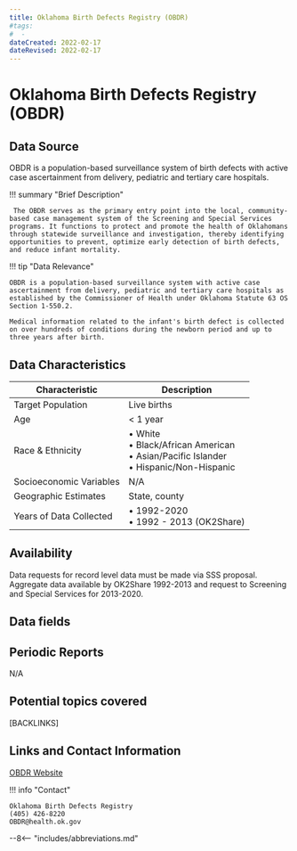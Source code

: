 ```yaml
---
title: Oklahoma Birth Defects Registry (OBDR)
#tags:
#  - 
dateCreated: 2022-02-17
dateRevised: 2022-02-17
---
```

# Oklahoma Birth Defects Registry (OBDR)

## Data Source
OBDR is a population-based surveillance system of birth defects with active case ascertainment from delivery, pediatric and tertiary care hospitals.

!!! summary "Brief Description"

     The OBDR serves as the primary entry point into the local, community-based case management system of the Screening and Special Services programs. It functions to protect and promote the health of Oklahomans through statewide surveillance and investigation, thereby identifying opportunities to prevent, optimize early detection of birth defects, and reduce infant mortality.
    
!!! tip "Data Relevance"

    OBDR is a population-based surveillance system with active case ascertainment from delivery, pediatric and tertiary care hospitals as established by the Commissioner of Health under Oklahoma Statute 63 OS Section 1-550.2. 
	
	Medical information related to the infant's birth defect is collected on over hundreds of conditions during the newborn period and up to three years after birth.

    
## Data Characteristics
| Characteristic          | Description                                                                                   |
| ----------------------- | --------------------------------------------------------------------------------------------- |
| Target Population       | Live births                                                                                   |
| Age                     | < 1 year                                                                                      |
| Race & Ethnicity        | • White<br/>• Black/African American<br/>• Asian/Pacific Islander<br/>• Hispanic/Non-Hispanic |
| Socioeconomic Variables | N/A                                                                                           |
| Geographic Estimates    | State, county                                                                                 |
| Years of Data Collected | • 1992-2020<br/>• 1992 - 2013 (OK2Share)                                                      | 

## Availability
Data requests for record level data must be made via SSS proposal. Aggregate data available by OK2Share 1992-2013 and  request to Screening and Special Services for 2013-2020.

## Data fields 

## Periodic Reports
N/A

## Potential topics covered
[BACKLINKS]

## Links and Contact Information
[OBDR Website](https://oklahoma.gov/health/family-health/screening-and-special-services/oklahoma-birth-defects-registry.html)

!!! info "Contact"

    Oklahoma Birth Defects Registry
	(405) 426-8220
	OBDR@health.ok.gov
    

--8<-- "includes/abbreviations.md"